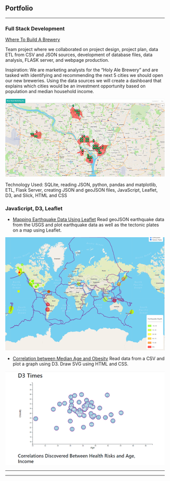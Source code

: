 ## Portfolio

---

### Full Stack Development 

[Where To Build A Brewery](/https://github.com/jennneth/brewery_location_recommendation/)

Team project where we collaborated on project design, project plan, data ETL from CSV and JSON sources, development of database files, data analysis, FLASK server, and webpage production.

Inspiration:
We are marketing analysts for the “Holy Ale Brewery” and are tasked with identifying and recommending the next 5 cities we should open our new breweries. Using the data sources we will create a dashboard that explains which cities would be an investment opportunity based on population and median household income.

<img src="images/BB_map_thumb.png?raw=true"/>

Technology Used:
SQLite, reading JSON, python, pandas and matplotlib, ETL, Flask Server, creating JSON and geoJSON files, JavaScript, Leaflet, D3, and Slick, HTML and CSS


### JavaScript, D3, Leaflet

- [Mapping Earthquake Data Using Leaflet](http://jennneth.github.io/leaflet-challenge)
Read geoJSON earthquake data from the USGS and plot earthquake data as well as the tectonic plates on a map using Leaflet.
<img src="images/earthquake_map_thumb.png?raw=true"/>

- [Correlation between Median Age and Obesity](http://github.com/jennneth/d3-challenge)
Read data from a CSV and plot a graph using D3. Draw SVG using HTML and CSS.
<img src="images/D3_thumb.png?raw=true"/>


---

---

